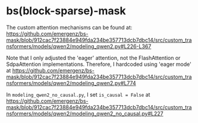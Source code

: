 # bs(block-sparse)-mask

The custom attention mechanisms can be found at:
https://github.com/emergenz/bs-mask/blob/912cac7f23884e949fda234be357713dcb7dbc14/src/custom_transformers/models/qwen2/modeling_qwen2.py#L226-L367

Note that I only adjusted the 'eager' attention, not the FlashAttention or SdpaAttention implementations. Therefore, I hardcoded using 'eager mode' at https://github.com/emergenz/bs-mask/blob/912cac7f23884e949fda234be357713dcb7dbc14/src/custom_transformers/models/qwen2/modeling_qwen2.py#L774

In `modeling_qwen2_no_causal.py`, I set `is_causal = False` at https://github.com/emergenz/bs-mask/blob/912cac7f23884e949fda234be357713dcb7dbc14/src/custom_transformers/models/qwen2/modeling_qwen2_no_causal.py#L227
